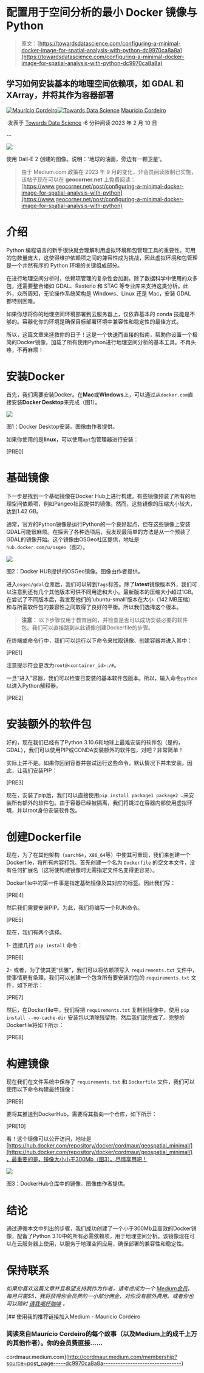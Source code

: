 # 配置用于空间分析的最小 Docker 镜像与 Python

> 原文：[https://towardsdatascience.com/configuring-a-minimal-docker-image-for-spatial-analysis-with-python-dc9970ca8a8a](https://towardsdatascience.com/configuring-a-minimal-docker-image-for-spatial-analysis-with-python-dc9970ca8a8a)

## 学习如何安装基本的地理空间依赖项，如 GDAL 和 XArray，并将其作为容器部署

[](https://cordmaur.medium.com/?source=post_page-----dc9970ca8a8a--------------------------------)[![Maurício Cordeiro](../Images/1ec750bf68bbaa0331fabdebebf28eb5.png)](https://cordmaur.medium.com/?source=post_page-----dc9970ca8a8a--------------------------------)[](https://towardsdatascience.com/?source=post_page-----dc9970ca8a8a--------------------------------)[![Towards Data Science](../Images/a6ff2676ffcc0c7aad8aaf1d79379785.png)](https://towardsdatascience.com/?source=post_page-----dc9970ca8a8a--------------------------------) [Maurício Cordeiro](https://cordmaur.medium.com/?source=post_page-----dc9970ca8a8a--------------------------------)

·发表于 [Towards Data Science](https://towardsdatascience.com/?source=post_page-----dc9970ca8a8a--------------------------------) ·6 分钟阅读·2023 年 2 月 10 日

--

![](../Images/bad35a93cebcc774e60713494d3ae498.png)

使用 Dall-E 2 创建的图像。说明：'地球的油画，旁边有一颗卫星'。

> 由于 Medium.com 政策在 2023 年 9 月的变化，非会员阅读限制已实施，该帖子现在可以在 **geocorner.net** 上免费阅读：[https://www.geocorner.net/post/configuring-a-minimal-docker-image-for-spatial-analysis-with-python](https://www.geocorner.net/post/configuring-a-minimal-docker-image-for-spatial-analysis-with-python)

# 介绍

Python 编程语言的新手很快就会理解利用虚拟环境和包管理工具的重要性。可用的包数量庞大，这使得维护依赖项之间的兼容性成为挑战，因此虚拟环境和包管理是一个井然有序的 Python 环境的关键组成部分。

在进行地理空间分析时，依赖项管理的复杂性会加剧。除了数据科学中使用的众多包，还需要整合诸如 GDAL、Rasterio 和 STAC 等专业库来支持这类分析。此外，众所周知，无论操作系统架构是 Windows、Linux 还是 Mac，安装 GDAL 都特别困难。

如果你想将你的地理空间环境部署到云服务器上，仅依靠基本的 conda 技能是不够的。容器化你的环境是确保目标部署环境中兼容性和稳定性的最佳方式。

所以，这篇文章来拯救你的日子！这是一个快速而直接的指南，帮助你设置一个极简的Docker镜像，加载了所有使用Python进行地理空间分析的基本工具。不再头疼，不再麻烦！

# 安装Docker

首先，我们需要安装Docker。在**Mac**或**Windows**上，可以通过从`docker.com`直接安装**Docker Desktop**来完成（图1）。

![](../Images/0defba6d719975d17ae2c7c25c56f627.png)

图1：Docker Desktop安装。图像由作者提供。

如果你使用的是**linux**，可以使用`apt`包管理器进行安装：

[PRE0]

# 基础镜像

下一步是找到一个基础镜像在Docker Hub上进行构建。有些镜像预装了所有的地理空间依赖项，例如Pangeo社区提供的镜像。然而，这些镜像的压缩大小较大，达到1.42 GB。

通常，官方的Python镜像是运行Python的一个良好起点，但在这些镜像上安装GDAL可能很麻烦。在探索了各种选项后，我发现最简单的方法是从一个预装了GDAL的镜像开始。这个镜像由OSGeo社区提供，地址是`hub.docker.com/u/osgeo`（图2）。

![](../Images/1e191ddd818392e65dc0147731b02717.png)

图2：Docker HUB提供的OSGeo镜像。图像由作者提供。

进入`osgeo/gdal`仓库后，我们可以转到`Tags`标签。除了**latest**镜像版本外，我们可以注意到还有几个其他版本可供不同用途和大小。最新版本的压缩大小超过1GB。在尝试了不同版本后，我发现他们的‘ubuntu-small’版本在大小（142 MB压缩）和与所需软件包的兼容性之间取得了良好的平衡。所以我们选择这个版本。

> **注意：** 以下步骤仅用于教育目的，并检查是否可以成功安装必要的软件包。我们可以直接跳到从此镜像创建Dockerfile的步骤。

在终端或命令行中，我们可以运行以下命令来拉取镜像、创建容器并进入其中：

[PRE1]

注意提示符会更改为`root@<container_id>:/#`。

一旦“进入”容器，我们可以检查已安装的基本软件包版本。所以，输入命令`python`以进入Python解释器。

[PRE2]

# 安装额外的软件包

好的，现在我们已经有了Python 3.10.6和地球上最难安装的软件包（是的，GDAL），我们可以使用PIP或CONDA安装额外的软件包，对吧？非常简单！

实际上并不是。如果你回到容器并尝试运行这些命令，默认情况下并未安装。因此，让我们安装PIP：

[PRE3]

现在，安装了pip后，我们可以直接使用`pip install package1 package2 …`来安装所有额外的软件包。由于容器已经被隔离，我们将跳过在容器内部使用虚拟环境，并以root身份安装软件包。

# 创建Dockerfile

现在，为了在其他架构（`aarch64`，`X86_64`等）中使其可重现，我们来创建一个Dockerfile，将所有内容打包。首先创建一个名为 `Dockerfile` 的空文本文件，没有任何扩展名（这将使构建镜像时无需指定文件名变得更容易）。

Dockerfile中的第一件事是指定基础镜像及其对应的标签。因此我们写：

[PRE4]

然后我们需要安装PIP。为此，我们将编写一个RUN命令。

[PRE5]

现在，我们有两个选择。

1- 连接几行 `pip install` 命令：

[PRE6]

2- 或者，为了使其更“优雅”，我们可以将依赖项写入 `requirements.txt` 文件中，使事情更有条理，我们可以创建一个包含所有要安装的包的 `requirements.txt` 文件，如下所示：

[PRE7]

然后，在Dockerfile中，我们将把 `requirements.txt` 复制到镜像中，使用 `pip install --no-cache-dir` 安装包以清除残留物，然后我们就完成了。完整的Dockerfile将如下所示：

[PRE8]

# 构建镜像

现在我们在文件系统中保存了 `requirements.txt` 和 `Dockerfile` 文件，我们可以使用以下命令构建最终镜像：

[PRE9]

要将其推送到DockerHub，需要将其指向一个仓库，如下所示：

[PRE10]

看！这个镜像可以公开访问，地址是 [https://hub.docker.com/repository/docker/cordmaur/geospatial_minimal/](https://hub.docker.com/repository/docker/cordmaur/geospatial_minimal/)，最重要的是，镜像大小小于300Mb（图3）。尽情享用吧！

![](../Images/249fa29075fd80ba481b286976b4f5fe.png)

图3：DockerHub仓库中的镜像。图像由作者提供。

# 结论

通过遵循本文中列出的步骤，我们成功创建了一个小于300Mb且高效的Docker镜像，配备了Python 3.10中的所有必需依赖项，用于地理空间分析。该镜像现在可以在云服务器上使用，以服务于地理空间应用，确保部署的兼容性和稳定性。

# 保持联系

*如果你喜欢这篇文章并且希望支持我作为作者，请考虑成为一个* [*Medium会员*](https://cordmaur.medium.com/membership)*。每月只需$5，我将获得你会员费的一小部分佣金，对你没有额外费用。或者你也可以随时* [*请我喝杯咖啡*](https://www.buymeacoffee.com/cordmaurl) *。*

[](http://cordmaur.medium.com/membership?source=post_page-----dc9970ca8a8a--------------------------------) [## 使用我的推荐链接加入Medium - Maurício Cordeiro

### 阅读来自Maurício Cordeiro的每个故事（以及Medium上的成千上万的其他作者）。你的会员费直接……

cordmaur.medium.com](http://cordmaur.medium.com/membership?source=post_page-----dc9970ca8a8a--------------------------------)
